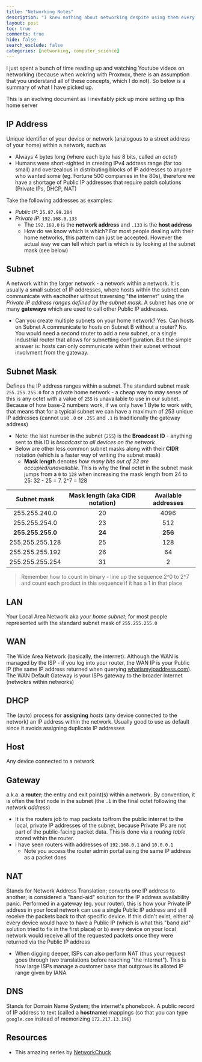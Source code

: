 ```yaml
---
title: "Networking Notes"
description: "I knew nothing about networking despite using them every day. Now I know slightly more than nothing"
layout: post
toc: true
comments: true
hide: false
search_exclude: false
categories: [networking, computer_science]
---
```


I just spent a bunch of time reading up and watching Youtube videos on networking (because when wokring with Proxmox, there is an assumption that you understand all of these concepts, which I do not). So below is a summary of what I have picked up.

This is an evolving document as I inevitably pick up more setting up this home server

## IP Address
Unique identifier of your device or network (analogous to a street address of your home) within a network, such as 
* Always 4 bytes long (where each byte has 8 bits, called an *octet*)
* Humans were short-sighted in creating IPv4 address range (far too small) and overzealous in distributing blocks of IP addresses to anyone who wanted some (eg. Fortune 500 companies in the 80s), therefore we have a shortage of Public IP addresses that require patch solutions (Private IPs, DHCP, NAT)

Take the following addresses as examples:
* *Public IP*: `25.87.99.204`
* *Private IP*: `192.168.0.133`
	* The `192.168.0` is the **network address** and `.133` is the **host address**
	* How do we know which is which? For most people dealing with their home networks, this pattern can just be accepted. However the actual way we can tell which part is which is by looking at the subnet mask (see below)

## Subnet
A network within the larger network - a network within a network. It is usually a small subset of IP addresses, where hosts within the subnet can communicate with eachother without traversing "the internet" using the *Private IP address ranges defined by the subnet mask*. A subnet has one or many **gateways** which are used to call other Public IP addresses.
* Can you create multiple subnets on your home network? Yes. Can hosts on Subnet A communicate to hosts on Subnet B without a router? No. You would need a second router to add a new subnet, or a single industrial router that allows for subnetting configuration. But the simple answer is: hosts can only communicate within their subnet without involvment from the gateway.

## Subnet Mask
Defines the IP address ranges within a subnet. The standard subnet mask `255.255.255.0` for a private home network - a cheap way to may sense of this is any octet with a value of `255` is unavailable to use in our subnet. Because of how base-2 numbers work, if we only have 1 Byte to work with, that means that for a typical subnet we can have a maximum of 253 unique IP addresses (cannot use `.0` or `.255` and `.1` is traditionally the gateway address)
* Note: the last number in the subnet (`255`) is the **Broadcast ID** - anything sent to this ID is *broadcast* to *all devices on the network*
* Below are other less common subnet masks along with their **CIDR** notation (which is a faster way of writing the subnet mask)
	* **Mask length** denotes *how many bits out of 32 are occupied/unavailable*. This is why the final octet in the subnet mask jumps from a  `0` to `128` when increasing the mask length from 24 to 25: 32 - 25 = 7. 2^7 = 128

| Subnet mask | Mask length (aka CIDR notation) | Available addresses |
|:--------------:|:---------------:|:---------------------:|
| 255.255.240.0 | 20 | 4096 |
| 255.255.254.0 | 23 | 512 |
| **255.255.255.0** | **24** | **256** |
| 255.255.255.128 | 25 | 128|
| 255.255.255.192 | 26 | 64|
|255.255.255.254| 31 | 2| 


> Remember how to count in binary - line up the sequence 2^0 to 2^7 and count each product in this sequence if it has a 1 in that place

## LAN
Your Local Area Network aka *your home subnet*; for most people represented with the standard subnet mask of `255.255.255.0`

## WAN
The Wide Area Network (basically, the internet). Although the WAN is managed by the ISP - if you log into your router, the WAN IP is your Public IP (the same IP address returned when querying [whatismyipaddress.com](https://whatismyipaddress.com/)). The WAN Default Gateway is your ISPs gateway to the broader internet (netwokrs within networks)

## DHCP
The (auto) process for **assigning** *hosts* (any device connected to the network) an IP address within the network. Usually good to use as default since it avoids assigning duplicate IP addresses

## Host
Any device connected to a network

## Gateway
a.k.a. **a router**; the entry and exit point(s) within a network. By convention, it is often the first node in the subnet (the `.1` in the final octet following the *network address*)
* It is the routers job to map packets to/from the public internet to the local, private IP addresses of the subnet, because Private IPs are not part of the public-facing packet data. This is done via a *routing table* stored within the router.
* I have seen routers with addresses of `192.168.0.1` and `10.0.0.1`
	* Note you access the router admin portal using the same IP address as a packet does

## NAT
Stands for Network Address Translation; converts one IP address to another; is considered a "band-aid" solution for the IP address availability panic. Performed in a gateway (eg. your router), this is how your Private IP address in your local network can use a single Public IP address and still receive the packets back to that specific device. If this  didn't exist, either a) every device would have to have a Public IP (which is what this "band aid" solution tried to fix in the first place) or b) every device on your local network would receive all of the requested packets once they were returned via the Public IP address
* When digging deeper, ISPs can also perform NAT (thus your request goes through *two* translations before reaching "the internet"). This is how large ISPs manage a customer base that outgrows its alloted IP range given by IANA

## DNS
Stands for Domain Name System; the internet's phonebook. A public record of IP address to text (called a **hostname**) mappings (so that you can type `google.com` instead of memorizing `172.217.13.196`)


## Resources
* This amazing series by [NetworkChuck](https://youtube.com/playlist?list=PLIhvC56v63IKrRHh3gvZZBAGvsvOhwrRF)